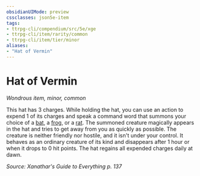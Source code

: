 ```yaml
---
obsidianUIMode: preview
cssclasses: json5e-item
tags:
- ttrpg-cli/compendium/src/5e/xge
- ttrpg-cli/item/rarity/common
- ttrpg-cli/item/tier/minor
aliases: 
- "Hat of Vermin"
---
```

# Hat of Vermin
*Wondrous item, minor, common*  



This hat has 3 charges. While holding the hat, you can use an action to expend 1 of its charges and speak a command word that summons your choice of a [bat](3-Mechanics/CLI/bestiary/beast/bat.md), a [frog](3-Mechanics/CLI/bestiary/beast/frog.md), or a [rat](3-Mechanics/CLI/bestiary/beast/rat.md). The summoned creature magically appears in the hat and tries to get away from you as quickly as possible. The creature is neither friendly nor hostile, and it isn't under your control. It behaves as an ordinary creature of its kind and disappears after 1 hour or when it drops to 0 hit points. The hat regains all expended charges daily at dawn.

*Source: Xanathar's Guide to Everything p. 137*